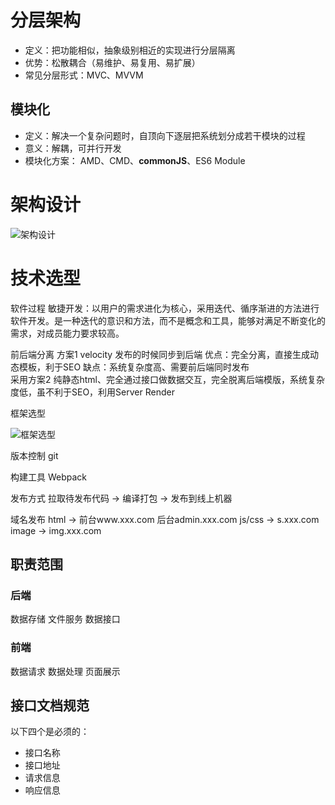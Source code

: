 # 分层架构

* 定义：把功能相似，抽象级别相近的实现进行分层隔离
* 优势：松散耦合（易维护、易复用、易扩展）
* 常见分层形式：MVC、MVVM

## 模块化

* 定义：解决一个复杂问题时，自顶向下逐层把系统划分成若干模块的过程
* 意义：解耦，可并行开发
* 模块化方案： AMD、CMD、**commonJS**、ES6 Module

# 架构设计

![架构设计]('./jiagou.png')

# 技术选型

软件过程
  敏捷开发：以用户的需求进化为核心，采用迭代、循序渐进的方法进行软件开发。是一种迭代的意识和方法，而不是概念和工具，能够对满足不断变化的需求，对成员能力要求较高。

前后端分离
  方案1 velocity 发布的时候同步到后端  优点：完全分离，直接生成动态模板，利于SEO  缺点：系统复杂度高、需要前后端同时发布  
  采用方案2 纯静态html、完全通过接口做数据交互，完全脱离后端模版，系统复杂度低，虽不利于SEO，利用Server Render

框架选型

![框架选型]('./kuangjia.png')

版本控制
  git

构建工具
  Webpack

发布方式
  拉取待发布代码 -> 编译打包 -> 发布到线上机器

  域名发布
    html -> 前台www.xxx.com 后台admin.xxx.com
    js/css -> s.xxx.com
    image -> img.xxx.com

## 职责范围

### 后端

数据存储
文件服务
数据接口

### 前端

数据请求
数据处理
页面展示

## 接口文档规范

以下四个是必须的：

* 接口名称
* 接口地址
* 请求信息
* 响应信息

